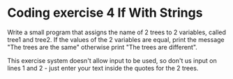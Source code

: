 # Coding exercise 4 If With Strings

Write a small program that assigns the name of 2 trees to 2 variables, called tree1 and tree2.
If the values of the 2 variables are equal, print the message "The trees are the same" otherwise
print "The trees are different".

This exercise system doesn't allow input to be used, so don't us input on lines 1 and 2 - just
enter your text inside the quotes for the 2 trees.